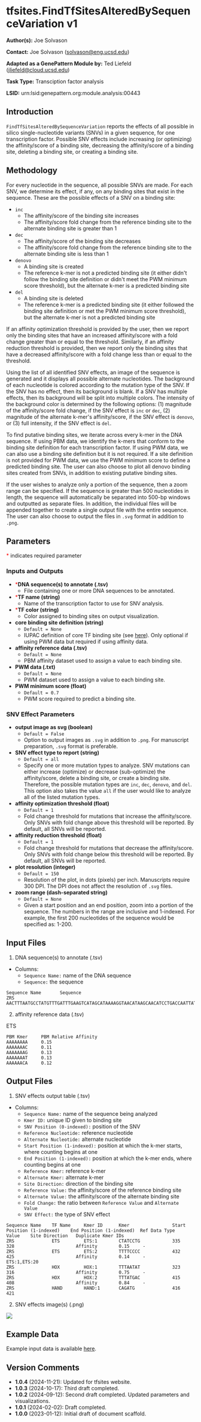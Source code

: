 # tfsites.FindTfSitesAlteredBySequenceVariation v1

**Author(s):** Joe Solvason  

**Contact:** Joe Solvason (solvason@eng.ucsd.edu)

**Adapted as a GenePattern Module by:** Ted Liefeld (jliefeld@cloud.ucsd.edu)

**Task Type:** Transciption factor analysis

**LSID:**  urn:lsid:genepattern.org:module.analysis:00443


## Introduction

`FindTfSitesAlteredBySequenceVariation` reports the effects of all possible in silico single-nucleotide variants (SNVs) in a given sequence, for one transcription factor. Possible SNV effects include increasing (or optimizing) the affinity/score of a binding site, decreasing the affinity/score of a binding site, deleting a binding site, or creating a binding site. 


## Methodology

For every nucleotide in the sequence, all possible SNVs are made. For each SNV, we determine its effect, if any, on any binding sites that exist in the sequence. These are the possible effects of a SNV on a binding site: 
- `inc`
    - The affinity/score of the binding site increases
    - The affinity/score fold change from the reference binding site to the alternate binding site is greater than 1
- `dec`
    - The affinity/score of the binding site decreases
    - The affinity/score fold change from the reference binding site to the alternate binding site is less than 1
- `denovo`
    - A binding site is created
    - The reference k-mer is not a predicted binding site (it either didn't follow the binding site definition or didn't meet the PWM minimum score threshold), but the alternate k-mer is a predicted binding site
- `del`
    - A binding site is deleted
    - The reference k-mer is a predicted binding site (it either followed the binding site definition or met the PWM minimum score threshold), but the alternate k-mer is not a predicted binding site
  
If an affinity optimization threshold is provided by the user, then we report only the binding sites that have an increased affinity/score with a fold change greater than or equal to the threshold. Similarly, if an affinity reduction threshold is provided, then we report only the binding sites that have a decreased affinity/score with a fold change less than or equal to the threshold. 

Using the list of all identified SNV effects, an image of the sequence is generated and it displays all possible alternate nucleotides. The background of each nucleotide is colored according to the mutation type of the SNV. If the SNV has no effect, then its background is blank. If a SNV has multiple effects, then its background will be split into multiple colors. The intensity of the background color is determined by the following options: (1) magnitude of the affinity/score fold change, if the SNV effect is `inc` or `dec`, (2) magnitude of the alternate k-mer's affinity/score, if the SNV effect is `denovo`, or (3) full intensity, if the SNV effect is `del`. 

To find putative binding sites, we iterate across every k-mer in the DNA sequence. If using PBM data, we identify the k-mers that conform to the binding site definition for each transcription factor. If using PWM data, we can also use a binding site definition but it is not required. If a site definition is not provided for PWM data, we use the PWM minimum score to define a predicted binding site. The user can also choose to plot all denovo binding sites created from SNVs, in addition to existing putative binding sites. 

If the user wishes to analyze only a portion of the sequence, then a zoom range can be specified. If the sequence is greater than 500 nucleotides in length, the sequence will automatically be separated into 500-bp windows and outputted as separate files. In addition, the individual files will be appended together to create a single output file with the entire sequence. The user can also choose to output the files in `.svg` format in addition to `.png`.

## Parameters

<span style="color: red;">*</span> indicates required parameter

### Inputs and Outputs
- <span style="color: red;">*</span>**DNA sequence(s) to annotate (.tsv)**
    - File containing one or more DNA sequences to be annotated. 
- <span style="color: red;">*</span>**TF name (string)**
    - Name of the transcription factor to use for SNV analysis.
- <span style="color: red;">*</span>**TF color (string)**
    - Color assigned to binding sites on output visualization.
- **core binding site definition (string)**
    - `Default = None`
    - IUPAC definition of core TF binding site (see [here](https://www.bioinformatics.org/sms/iupac.html)). Only optional if using PWM data but required if using affinity data.
- **affinity reference data (.tsv)**
    - `Default = None`
    - PBM affinity dataset used to assign a value to each binding site.
- **PWM data (.txt)**
    - `Default = None`
    - PWM dataset used to assign a value to each binding site.
- **PWM minimum score (float)**
    - `Default = 0.7`
    - PWM score required to predict a binding site.

### SNV Effect Parameters
- **output image as svg (boolean)**
    - `Default = False`
    - Option to output images as `.svg` in addition to `.png`. For manuscript preparation, `.svg` format is preferable.
- **SNV effect type to report (string)**
    - `Default = all`
    - Specify one or more mutation types to analyze. SNV mutations can either increase (optimize) or decrease (sub-optimize) the affinity/score, delete a binding site, or create a binding site. Therefore, the possible mutation types are `inc`, `dec`, `denovo`, and `del`. This option also takes the value `all` if the user would like to analyze all of the listed mutation types.
- **affinity optimization threshold (float)**
    - `Default = 1`
    - Fold change threshold for mutations that increase the affinity/score. Only SNVs with fold change above this threshold will be reported. By default, all SNVs will be reported.
- **affinity reduction threshold (float)**
    - `Default = 1`
    - Fold change threshold for mutations that decrease the affinity/score. Only SNVs with fold change below this threshold will be reported. By default, all SNVs will be reported.
- **plot resolution (integer)**
    - `Default = 150`
    - Resolution of the plot, in dots (pixels) per inch. Manuscripts require 300 DPI. The DPI does not affect the resolution of `.svg` files.
- **zoom range (dash-separated string)**
    - `Default = None`
    - Given a start position and an end position, zoom into a portion of the sequence. The numbers in the range are inclusive and 1-indexed. For example, the first 200 nucleotides of the sequence would be specified as: 1-200.


## Input Files

1.  DNA sequence(s) to annotate (.tsv)
- Columns:
    - `Sequence Name:` name of the DNA sequence
    - `Sequence:` the sequence
 
```
Sequence Name	    Sequence
ZRS                 AACTTTAATGCCTATGTTTGATTTGAAGTCATAGCATAAAAGGTAACATAAGCAACATCCTGACCAATTATCCAAACCATCCAGACATCCCTGAATGGC...
```
    
2. affinity reference data (.tsv)

ETS
```
PBM Kmer     PBM Relative Affinity
AAAAAAAA     0.15
AAAAAAAC     0.11
AAAAAAAG     0.13
AAAAAAAT     0.13
AAAAAACA     0.12
```


## Output Files
1.  SNV effects output table (.tsv)
- Columns:
    - `Sequence Name:` name of the sequence being analyzed
    - `Kmer ID:` unique ID given to binding site
    - `SNV Position (0-indexed):` position of the SNV
    - `Reference Nucleotide:` reference nucleotide
    - `Alternate Nucleotide:` alternate nucleotide
    - `Start Position (1-indexed):` position at which the k-mer starts, where counting begins at one
    - `End Position (1-indexed):` position at which the k-mer ends, where counting begins at one
    - `Reference Kmer:` reference k-mer
    - `Alternate Kmer:` alternate k-mer
    - `Site Direction:` direction of the binding site 
    - `Reference Value:` the affinity/score of the reference binding site
    - `Alternate Value:` the affinity/score of the alternate binding site
    - `Fold Change:` the ratio between `Reference Value` and `Alternate Value`
    - `SNV Effect:` the type of SNV effect
 
```
Sequence Name    TF Name     Kmer ID      Kmer                Start Position (1-indexed)    End Position (1-indexed)  Ref Data Type   Value    Site Direction   Duplicate Kmer IDs
ZRS              ETS         ETS:1        CTATCCTG            335                           328                       Affinity        0.15     -
ZRS              ETS         ETS:2        TTTTCCCC            432                           425                       Affinity        0.14     -                ETS:1,ETS:20
ZRS              HOX         HOX:1        TTTAATAT            323                           316                       Affinity        0.75     -	
ZRS              HOX         HOX:2        TTTATGAC            415                           408                       Affinity        0.84     -
ZRS              HAND        HAND:1       CAGATG              416                           421
```


2.  SNV effects image(s) (.png)

<img src="./04-output_visualizeInSilicoSnvs-image_seq=ZRS_tf=ETS_zoom=320-490.png"/>

  
## Example Data

Example input data is available [here](https://github.com/genepattern/tfsites.AnnotateAndVisualizeInSilicoSNVAnalysis/tree/develop/data).    
    
## Version Comments

- **1.0.4** (2024-11-21): Updated for tfsites website.
- **1.0.3** (2024-10-17): Third draft completed.
- **1.0.2** (2024-09-12): Second draft completed. Updated parameters and visualizations.
- **1.0.1** (2024-02-02): Draft completed.
- **1.0.0** (2023-01-12): Initial draft of document scaffold.
